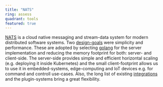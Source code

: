 ```yaml
---
title: "NATS"
ring: assess
quadrant: tools
featured: true
---
```


[NATS](https://nats.io/) is a cloud native messaging and stream-data system for modern distributed software systems.
Two [design-goals](https://github.com/nats-io/nats-general/blob/master/architecture/DESIGN.md) were simplicity and performance.
These are adopted by selecting [golang](https://golang.org/) for the server implementation and reducing the memory footprint for both: server- and client-side.
The server-side provides simple and efficient horizontal scaling (e.g. deploying it inside Kubernetes) and the small client-footprint allows us to use it in embedded-systems, edge-computing and IoT devices e.g. for command and controll use-cases.
Also, the long list of existing [integrations](https://docs.nats.io/compare-nats#integrations) and the plugin-systems bring a great flexibility.
